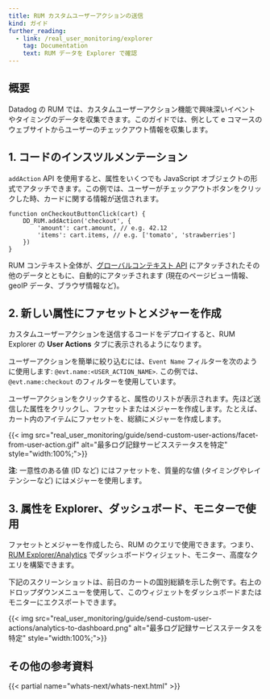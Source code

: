 ```yaml
---
title: RUM カスタムユーザーアクションの送信
kind: ガイド
further_reading:
  - link: /real_user_monitoring/explorer
    tag: Documentation
    text: RUM データを Explorer で確認
---
```

## 概要

Datadog の RUM では、カスタムユーザーアクション機能で興味深いイベントやタイミングのデータを収集できます。このガイドでは、例として e コマースのウェブサイトからユーザーのチェックアウト情報を収集します。

## 1. コードのインスツルメンテーション
`addAction` API を使用すると、属性をいくつでも JavaScript オブジェクトの形式でアタッチできます。この例では、ユーザーがチェックアウトボタンをクリックした時、カードに関する情報が送信されます。

```
function onCheckoutButtonClick(cart) {
    DD_RUM.addAction('checkout', {
        'amount': cart.amount, // e.g. 42.12
        'items': cart.items, // e.g. ['tomato', 'strawberries']
    })
}
```

RUM コンテキスト全体が、[グローバルコンテキスト API][1] にアタッチされたその他のデータとともに、自動的にアタッチされます (現在のページビュー情報、geoIP データ、ブラウザ情報など)。

## 2. 新しい属性にファセットとメジャーを作成
カスタムユーザーアクションを送信するコードをデプロイすると、RUM Explorer の **User Actions** タブに表示されるようになります。

ユーザーアクションを簡単に絞り込むには、`Event Name` フィルターを次のように使用します: `@evt.name:<USER_ACTION_NAME>`. この例では、`@evt.name:checkout` のフィルターを使用しています。

ユーザーアクションをクリックすると、属性のリストが表示されます。先ほど送信した属性をクリックし、ファセットまたはメジャーを作成します。たとえば、カート内のアイテムにファセットを、総額にメジャーを作成します。

{{< img src="real_user_monitoring/guide/send-custom-user-actions/facet-from-user-action.gif" alt="最多ログ記録サービスステータスを特定" style="width:100%;">}}

**注**: 一意性のある値 (ID など) にはファセットを、質量的な値 (タイミングやレイテンシーなど) にはメジャーを使用します。

## 3. 属性を Explorer、ダッシュボード、モニターで使用
ファセットとメジャーを作成したら、RUM のクエリで使用できます。つまり、[RUM Explorer/Analytics][2] でダッシュボードウィジェット、モニター、高度なクエリを構築できます。

下記のスクリーンショットは、前日のカートの国別総額を示した例です。右上のドロップダウンメニューを使用して、このウィジェットをダッシュボードまたはモニターにエクスポートできます。

{{< img src="real_user_monitoring/guide/send-custom-user-actions/analytics-to-dashboard.png" alt="最多ログ記録サービスステータスを特定" style="width:100%;">}}

## その他の参考資料

{{< partial name="whats-next/whats-next.html" >}}

[1]: /ja/real_user_monitoring/browser/advanced_configuration/#replace-global-context
[2]: /ja/real_user_monitoring/explorer
